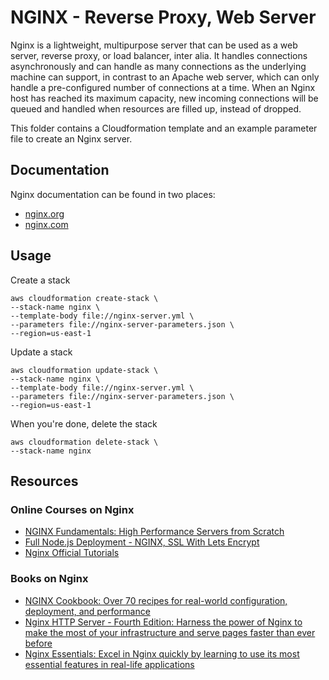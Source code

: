 # NGINX - Reverse Proxy, Web Server

Nginx is a lightweight, multipurpose server that can be used as a web server, reverse proxy, or load balancer, inter alia. It handles connections asynchronously and can handle as many connections as the underlying machine can support, in contrast to an Apache web server, which can only handle a pre-configured number of connections at a time. When an Nginx host has reached its maximum capacity, new incoming connections will be queued and handled when resources are filled up, instead of dropped.

This folder contains a Cloudformation template and an example parameter file to create an Nginx server.

## Documentation

Nginx documentation can be found in two places:
- [nginx.org](https://nginx.org)
- [nginx.com](https://nginx.com)

## Usage

Create a stack
```SHELL
aws cloudformation create-stack \
--stack-name nginx \
--template-body file://nginx-server.yml \
--parameters file://nginx-server-parameters.json \
--region=us-east-1
```

Update a stack
```SHELL
aws cloudformation update-stack \
--stack-name nginx \
--template-body file://nginx-server.yml \
--parameters file://nginx-server-parameters.json \
--region=us-east-1
```

When you're done, delete the stack
```SHELL
aws cloudformation delete-stack \
--stack-name nginx
```

## Resources
### Online Courses on Nginx
- [NGINX Fundamentals: High Performance Servers from Scratch](https://www.udemy.com/course/nginx-fundamentals/)
- [Full Node.js Deployment - NGINX, SSL With Lets Encrypt](https://www.youtube.com/watch?v=oykl1Ih9pMg)
- [Nginx Official Tutorials](https://www.youtube.com/watch?v=X3Pr5VATOyA&list=PLGz_X9w9raXf748bzuGOV6XJv7q3wLxhZ)

### Books on Nginx
- [NGINX Cookbook: Over 70 recipes for real-world configuration, deployment, and performance](https://www.amazon.com/gp/product/1786466171/)
- [Nginx HTTP Server - Fourth Edition: Harness the power of Nginx to make the most of your infrastructure and serve pages faster than ever before](https://www.amazon.com/Nginx-HTTP-Server-Harness-infrastructure/dp/178862355X/)
- [Nginx Essentials: Excel in Nginx quickly by learning to use its most essential features in real-life applications](https://www.amazon.com/Nginx-Essentials-Valery-Kholodkov/dp/1785289535/)
